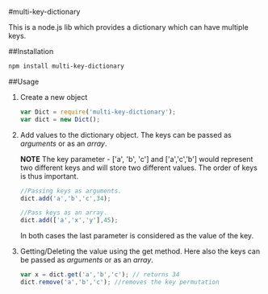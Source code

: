 #multi-key-dictionary

This is a node.js lib which provides a dictionary which can have multiple keys.

##Installation

```bash
npm install multi-key-dictionary
```

##Usage

1. Create a new object

   ```js
   var Dict = require('multi-key-dictionary');
   var dict = new Dict();
   ```

2. Add values to the dictionary object. The keys can be passed as _arguments_ or as an _array_.

   __NOTE__ The key parameter - ['a', 'b', 'c'] and ['a','c','b'] would represent two different keys and will store two different values. The order of keys is thus important.

   ```js
   //Passing keys as arguments.
   dict.add('a','b','c',34);
   
   //Pass keys as an array.
   dict.add(['a','x','y'],45);
   ```

   In both cases the last parameter is considered as the value of the key.


3. Getting/Deleting the value using the get method. Here also the keys can be passed as _arguments_ or as an _array_.

   ```js
   var x = dict.get('a','b','c'); // returns 34
   dict.remove('a','b','c'); //removes the key permutation
   ```	